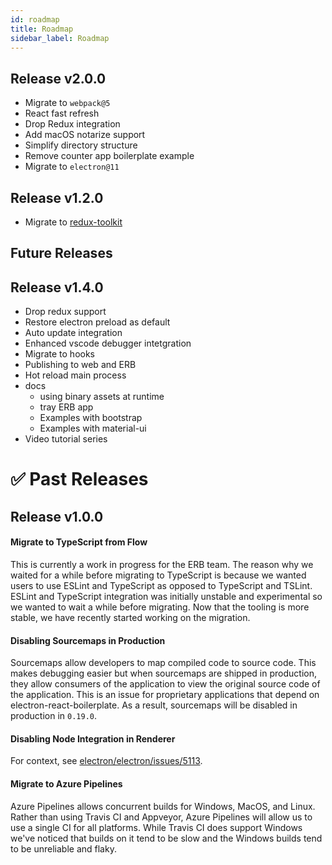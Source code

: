 ```yaml
---
id: roadmap
title: Roadmap
sidebar_label: Roadmap
---
```


## Release v2.0.0

- Migrate to `webpack@5`
- React fast refresh
- Drop Redux integration
- Add macOS notarize support
- Simplify directory structure
- Remove counter app boilerplate example
- Migrate to `electron@11`

## Release v1.2.0

- Migrate to [redux-toolkit](https://redux-toolkit.js.org/)

## Future Releases

## Release v1.4.0

- Drop redux support
- Restore electron preload as default
- Auto update integration
- Enhanced vscode debugger intetgration
- Migrate to hooks
- Publishing to web and ERB
- Hot reload main process
- docs
  - using binary assets at runtime
  - tray ERB app
  - Examples with bootstrap
  - Examples with material-ui
- Video tutorial series

# ✅ Past Releases

## Release v1.0.0

#### Migrate to TypeScript from Flow

This is currently a work in progress for the ERB team. The reason why we waited for a while before migrating to TypeScript is because we wanted users to use ESLint and TypeScript as opposed to TypeScript and TSLint. ESLint and TypeScript integration was initially unstable and experimental so we wanted to wait a while before migrating. Now that the tooling is more stable, we have recently started working on the migration.

#### Disabling Sourcemaps in Production

Sourcemaps allow developers to map compiled code to source code. This makes debugging easier but when sourcemaps are shipped in production, they allow consumers of the application to view the original source code of the application. This is an issue for proprietary applications that depend on electron-react-boilerplate. As a result, sourcemaps will be disabled in production in `0.19.0`.

#### Disabling Node Integration in Renderer

For context, see [electron/electron/issues/5113](https://github.com/electron/electron/issues/5113).

#### Migrate to Azure Pipelines

Azure Pipelines allows concurrent builds for Windows, MacOS, and Linux. Rather than using Travis CI and Appveyor, Azure Pipelines will allow us to use a single CI for all platforms. While Travis CI does support Windows we've noticed that builds on it tend to be slow and the Windows builds tend to be unreliable and flaky.
